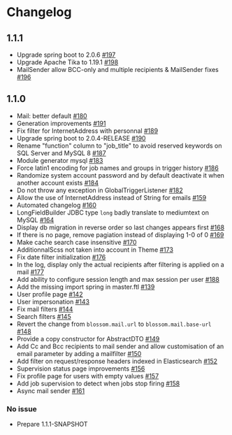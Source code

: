 # Changelog

## 1.1.1
- Upgrade spring boot to 2.0.6 [#197](https://github.com/blossom-project/blossom/pull/197)
- Upgrade Apache Tika to 1.19.1 [#198](https://github.com/blossom-project/blossom/pull/198)
- MailSender allow BCC-only and multiple recipients & MailSender fixes [#196](https://github.com/blossom-project/blossom/pull/196)

## 1.1.0
- Mail: better default [#180](https://github.com/blossom-project/blossom/issues/180)  
- Generation improvements [#191](https://github.com/blossom-project/blossom/pull/191)  
- Fix filter for InternetAddress with personnal  [#189](https://github.com/blossom-project/blossom/pull/189)
- Upgrade spring boot to 2.0.4-RELEASE [#190](https://github.com/blossom-project/blossom/pull/190)
- Rename "function" column to "job_title" to avoid reserved keywords on SQL Server and MySQL 8 [#187](https://github.com/blossom-project/blossom/pull/187)
- Module generator mysql [#183](https://github.com/blossom-project/blossom/pull/183)
- Force latin1 encoding for job names and groups in trigger history [#186](https://github.com/blossom-project/blossom/pull/186)
- Randomize system account password and by default deactivate it when another account exists [#184](https://github.com/blossom-project/blossom/pull/184)
- Do not throw any exception in GlobalTriggerListener [#182](https://github.com/blossom-project/blossom/pull/182)
- Allow the use of InternetAddress instead of String for emails [#159](https://github.com/blossom-project/blossom/issues/159)  
- Automated changelog [#160](https://github.com/blossom-project/blossom/pull/160)  
- LongFieldBuilder JDBC type `long` badly translate to mediumtext on MySQL [#164](https://github.com/blossom-project/blossom/pull/164)  
- Display db migration in reverse order so last changes appears first [#168](https://github.com/blossom-project/blossom/pull/168)  
- If there is no page, remove pagiation instead of displaying 1-0 of 0 [#169](https://github.com/blossom-project/blossom/pull/169)  
- Make cache search case insensitive [#170](https://github.com/blossom-project/blossom/pull/170)  
- AdditionnalScss not taken into account in Theme [#173](https://github.com/blossom-project/blossom/issues/173)  
- Fix date filter initialization [#176](https://github.com/blossom-project/blossom/pull/176)  
- In the log, display only the actual recipients after filtering is applied on a mail [#177](https://github.com/blossom-project/blossom/pull/177)  
- Add ability to configure session length and max session per user [#188](https://github.com/blossom-project/blossom/pull/188)  
- Add the missing import spring in master.ftl [#139](https://github.com/blossom-project/blossom/pull/139)  
- User profile page [#142](https://github.com/blossom-project/blossom/issues/142)  
- User impersonation [#143](https://github.com/blossom-project/blossom/issues/143)  
- Fix mail filters [#144](https://github.com/blossom-project/blossom/pull/144)  
- Search filters [#145](https://github.com/blossom-project/blossom/pull/145)  
- Revert the change from `blossom.mail.url` to `blossom.mail.base-url` [#148](https://github.com/blossom-project/blossom/pull/148)  
- Provide a copy constructor for AbstractDTO [#149](https://github.com/blossom-project/blossom/pull/149)  
- Add Cc and Bcc recipients to mail sender and allow customisation of an email parameter by adding a mailfilter [#150](https://github.com/blossom-project/blossom/pull/150)  
- Add filter on request/response headers indexed in Elasticsearch [#152](https://github.com/blossom-project/blossom/pull/152)  
- Supervision status page improvements [#156](https://github.com/blossom-project/blossom/pull/156)  
- Fix profile page for users with empty values [#157](https://github.com/blossom-project/blossom/pull/157)  
- Add job supervision to detect when jobs stop firing [#158](https://github.com/blossom-project/blossom/pull/158)  
- Async mail sender [#161](https://github.com/blossom-project/blossom/pull/161)  

### No issue
- Prepare 1.1.1-SNAPSHOT


